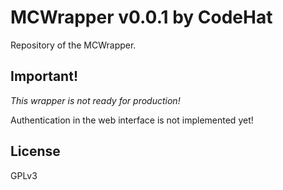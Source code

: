 MCWrapper v0.0.1 by CodeHat 
====================================

Repository of the MCWrapper.

## Important!

*This wrapper is not ready for production!*

Authentication in the web interface is not implemented yet!

## License

GPLv3



